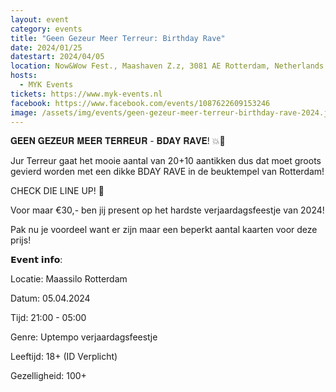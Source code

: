 ```yaml
---
layout: event
category: events
title: "Geen Gezeur Meer Terreur: Birthday Rave"
date: 2024/01/25
datestart: 2024/04/05
location: Now&Wow Fest., Maashaven Z.z, 3081 AE Rotterdam, Netherlands
hosts:
  - MYK Events
tickets: https://www.myk-events.nl
facebook: https://www.facebook.com/events/1087622609153246
image: /assets/img/events/geen-gezeur-meer-terreur-birthday-rave-2024.jpg
---
```


𝐆𝐄𝐄𝐍 𝐆𝐄𝐙𝐄𝐔𝐑 𝐌𝐄𝐄𝐑 𝐓𝐄𝐑𝐑𝐄𝐔𝐑 - 𝐁𝐃𝐀𝐘 𝐑𝐀𝐕𝐄! 💥🎉

Jur Terreur gaat het mooie aantal van 20+10 aantikken dus dat moet groots gevierd worden met een dikke BDAY RAVE in de beuktempel van Rotterdam!

CHECK DIE LINE UP! 🤤

Voor maar €30,- ben jij present op het hardste verjaardagsfeestje van 2024!

Pak nu je voordeel want er zijn maar een beperkt aantal kaarten voor deze prijs!

𝗘𝘃𝗲𝗻𝘁 𝗶𝗻𝗳𝗼:

Locatie: Maassilo Rotterdam

Datum: 05.04.2024

Tijd: 21:00 - 05:00

Genre: Uptempo verjaardagsfeestje

Leeftijd: 18+ (ID Verplicht)

Gezelligheid: 100+

